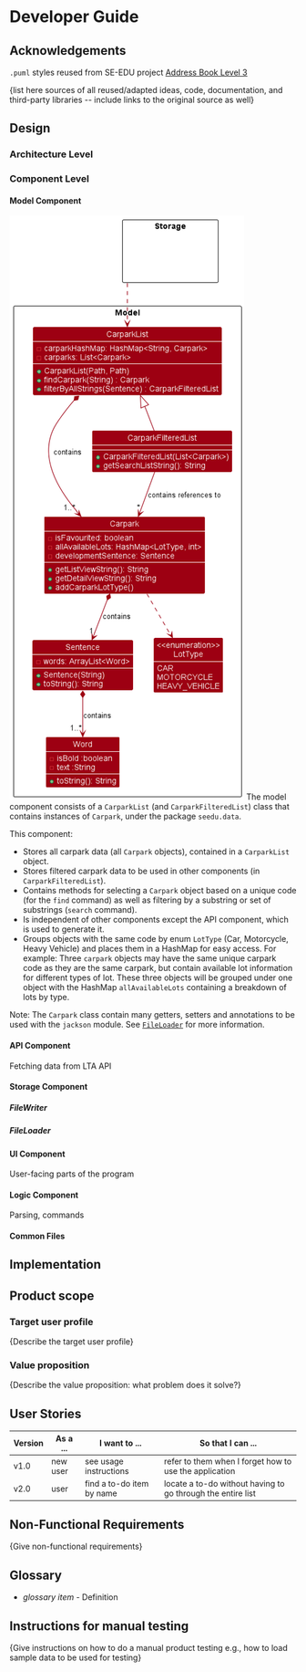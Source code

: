 # Developer Guide

## Acknowledgements

`.puml` styles reused from SE-EDU project [Address Book Level 3](https://github.com/se-edu/addressbook-level3/)

{list here sources of all reused/adapted ideas, code, documentation, and third-party libraries -- include links to the original source as well}

## Design 

### Architecture Level

### Component Level

#### Model Component
![Model Class Diagram](images/ModelClassDiagram.png)
The model component consists of a `CarparkList` (and `CarparkFilteredList`) class that contains
instances of `Carpark`, under the package `seedu.data`. 

This component: 
* Stores all carpark data (all `Carpark` objects), contained in a `CarparkList` object.
* Stores filtered carpark data to be used in other components (in `CarparkFilteredList`).
* Contains methods for selecting a `Carpark` object based on a unique code (for the `find` command) as well
as filtering by a substring or set of substrings (`search` command).
* Is independent of other components except the API component, which is used to generate it.
* Groups objects with the same code by enum `LotType` (Car, Motorcycle, Heavy Vehicle) and places them in a HashMap 
for easy access. For example: Three `carpark` objects may have the same unique carpark code as they are the same carpark,
but contain available lot information for different types of lot. These three objects will be grouped under one object
with the HashMap `allAvailableLots` containing a breakdown of lots by type.

Note: The `Carpark` class contain many getters, setters and annotations to be used with the `jackson` module. 
See [`FileLoader`](#FileLoader) for more information.

#### API Component

Fetching data from LTA API

#### Storage Component

##### FileWriter

##### FileLoader

#### UI Component

User-facing parts of the program

#### Logic Component

Parsing, commands

#### Common Files



## Implementation

## Product scope
### Target user profile

{Describe the target user profile}

### Value proposition

{Describe the value proposition: what problem does it solve?}

## User Stories

|Version| As a ... | I want to ... | So that I can ...|
|--------|----------|---------------|------------------|
|v1.0|new user|see usage instructions|refer to them when I forget how to use the application|
|v2.0|user|find a to-do item by name|locate a to-do without having to go through the entire list|

## Non-Functional Requirements

{Give non-functional requirements}

## Glossary

* *glossary item* - Definition

## Instructions for manual testing

{Give instructions on how to do a manual product testing e.g., how to load sample data to be used for testing}

